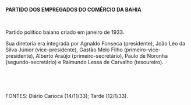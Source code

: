 **PARTIDO DOS EMPREGADOS DO COMÉRCIO DA BAHIA**

 

Partido político baiano criado em janeiro de 1933.

Sua diretoria era integrada por Agnaldo Fonseca (presidente), João Léo
da Silva Júnior (vice-presidente), Gastão Melo Filho
(primeiro-vice-presidente), Alberto Araújo (primeiro-secretário), Paulo
de Noronha (segundo-secretário) e Raimundo Lessa de Carvalho
(tesoureiro).

 

 

FONTES: Diário Carioca (14/11/33); Tarde (12/1/33).

 
